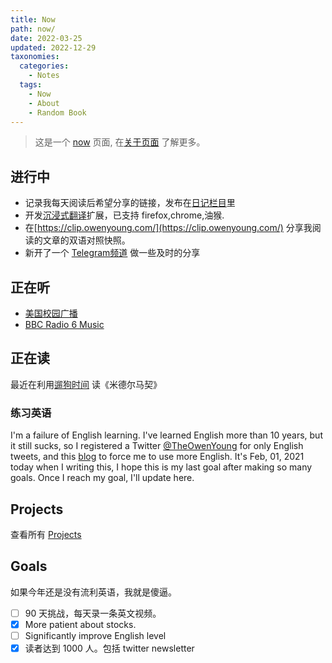 ```yaml
---
title: Now
path: now/
date: 2022-03-25
updated: 2022-12-29
taxonomies:
  categories:
    - Notes
  tags:
    - Now
    - About
    - Random Book
---
```


> 这是一个 [now](https://nownownow.com/about) 页面, 在[关于页面](/content/pages/about.md)
> 了解更多。

<!-- more -->

## 进行中

- 记录我每天阅读后希望分享的链接，发布在[日记栏目](/categories/journal/)里
- 开发[沉浸式翻译](https://immersive-translate.owenyoung.com/)扩展，已支持 firefox,chrome,油猴.
- 在[https://clip.owenyoung.com/](https://clip.owenyoung.com/) 分享我阅读的文章的双语对照快照。
- 新开了一个 [Telegram频道](https://t.me/owenyoungzh) 做一些及时的分享

## 正在听

- [美国校园广播](https://www.campus-fm.com/)
- [BBC Radio 6 Music](https://www.bbc.co.uk/sounds/play/live:bbc_6music)

## 正在读

最近在利用[遛狗时间](/content/blog/reading-while-walking-dogs.md) 读《米德尔马契》

### 练习英语

I'm a failure of English learning. I've learned English more than 10 years, but
it still sucks, so I registered a Twitter
[@TheOwenYoung](https://twitter.com/TheOwenYoung) for only English tweets, and
this [blog](https://blog.owenyoung.com) to force me to use more English. It's
Feb, 01, 2021 today when I writing this, I hope this is my last goal after
making so many goals. Once I reach my goal, I'll update here.

## Projects

查看所有 [Projects](/content/projects.md)

## Goals

如果今年还是没有流利英语，我就是傻逼。

- [ ] 90 天挑战，每天录一条英文视频。
- [x] More patient about stocks.
- [ ] Significantly improve English level
- [x] 读者达到 1000 人。包括 twitter newsletter
